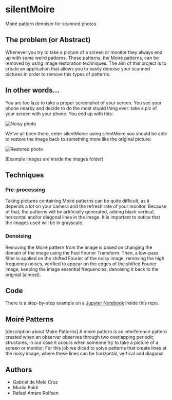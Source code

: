 # silentMoire

Moiré pattern denoiser for scanned photos


## The problem (or Abstract)

Whenever you try to take a picture of a screen or monitor they always end up with some weird patterns. These patterns, the Moiré patterns, can be removed by using image restoration techniques. The aim of this project is to create an application that allows you to easily denoise your scanned pictures in order to remove this types of patterns.


## In other words...

You are too lazy to take a proper screenshot of your screen. You see your phone nearby and decide to do the most stupid thing ever: take a pic of your screen with your phone. You end up with this:

![Noisy photo](https://user-images.githubusercontent.com/23103524/57874836-d8cd6180-77e7-11e9-8cda-cdf32e0b2f82.png)

We've all been there, enter silentMoire: using silentMoire you should be able to restore the image back to something more like the original picture:

![Restored photo](https://user-images.githubusercontent.com/23103524/57874787-c6ebbe80-77e7-11e9-899e-c72f5756e1df.png)

(Example images are inside the images folder)

## Techniques

### Pre-processing
Taking pictures containing Moiré patterns can be quite difficult, as it depends a lot on your camera and the refresh rate of your monitor. Because of that, the patterns will be artificially generated, adding black vertical, horizontal and/or diagonal lines in the image. It is important to notice that the images used will be in grayscale.

### Denoising
Removing the Moiré pattern from the image is based on changing the domain of the image using the Fast Fourier Transform. Then, a low-pass filter is applied on the shifted Fourier of the noisy image, removing the high frequency noises, verified to appear on the edges of the shifted Fourier image, keeping the image essential frequencies, denoising it back to the original (almost).

## Code
There is a step-by-step example on a [Jupyter Notebook](https://github.com/LTKills/silentMoire/blob/master/study.ipynb) inside this repo.

## Moiré Patterns
[description about Moire Patterns]
A moiré pattern is an interference pattern created when an observer observes through two overlapping periodic structures, in our case it ocours when someone try to take a picture of a screen or monitor.
For this job we diced to solve patterns that create lines at the noisy image, where these lines can be horizontal, vertical and diagonal.


## Authors

- Gabriel de Melo Cruz
- Murilo Baldi 
- Rafael Amaro Rolfsen
